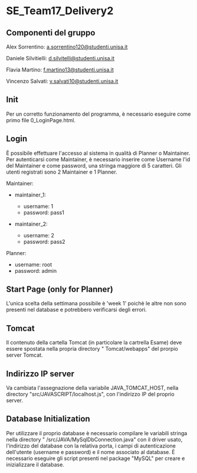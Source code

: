 # SE_Team17_Delivery2

## Componenti del gruppo
Alex Sorrentino: a.sorrentino120@studenti.unisa.it

Daniele Silvitielli: d.silvitelli@studenti.unisa.it

Flavia Martino: f.martino13@studenti.unisa.it

Vincenzo Salvati: v.salvati10@studenti.unisa.it

## Init

Per un corretto funzionamento del programma, è necessario eseguire come primo file 0_LoginPage.html.

## Login

È possibile effettuare l'accesso al sistema in qualità di Planner o Maintainer. Per autenticarsi come Maintainer, è necessario inserire come Username l'id del Maintainer e come password, una stringa maggiore di 5 caratteri. Gli utenti registrati sono 2 Maintainer e 1 Planner. 

Maintainer:
  - maintainer_1:
    - username: 1 
    - password: pass1

  - maintainer_2:
    - username: 2 
    - password: pass2

Planner:
  - username: root
  - password: admin

## Start Page (only for Planner)
L'unica scelta della settimana possibile è 'week 1' poichè le altre non sono presenti nel database e potrebbero verificarsi degli errori.

## Tomcat

Il contenuto della cartella Tomcat (in particolare la cartrella Esame) deve essere spostata nella propria directory "
Tomcat/webapps" del prorpio server Tomcat.

## Indirizzo IP server

Va cambiata l'assegnazione della variabile JAVA_TOMCAT_HOST, nella directory "src/JAVASCRIPT/localhost.js", con
l'indirizzo IP del proprio server.

## Database Initialization

Per utilizzare il proprio database è necessario compilare le variabili stringa nella directory "
/src/JAVA/MySqlDbConnection.java" con il driver usato, l'indirizzo del database con la relativa porta, i campi di
autenticazione dell'utente (username e password) e il nome associato al database. È necessario eseguire gli script presenti nel package "MySQL" per creare e inizializzare il database.
